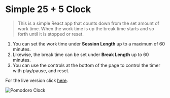 # Simple 25 + 5 Clock

> This is a simple React app that counts down from the set amount of work time. When the work time is up the break time starts and so forth until it is stopped or reset.

1. You can set the work time under **Session Length** up to a maximum of 60 minutes.
2. Likewise, the break time can be set under **Break Length** up to 60 minutes.
3. You can use the controls at the bottom of the page to control the timer with play/pause, and reset.

For the live version click [here](https://mike-is-coding.github.io/25-Clock/).

![Pomodoro Clock](https://i.imgur.com/YGLtHbn.png "Pomodoro Clock")
